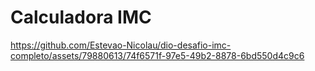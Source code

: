 # Calculadora IMC



https://github.com/Estevao-Nicolau/dio-desafio-imc-completo/assets/79880613/74f6571f-97e5-49b2-8878-6bd550d4c9c6

